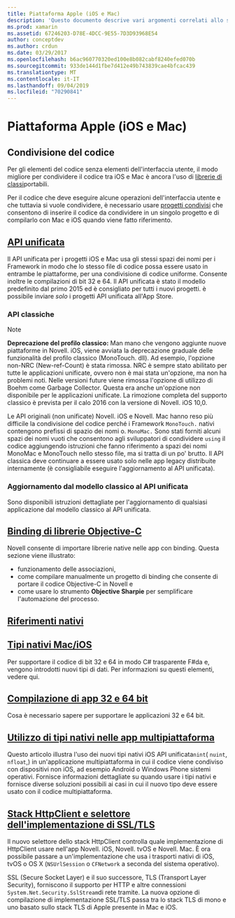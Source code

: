 ```yaml
---
title: Piattaforma Apple (iOS e Mac)
description: 'Questo documento descrive vari argomenti correlati allo sviluppo di Novell. iOS e Novell. Mac: condivisione del codice, API unificata, binding di librerie Objective-C, riferimenti nativi, tipi nativi e altro ancora.'
ms.prod: xamarin
ms.assetid: 67246203-D78E-4DCC-9E55-7D3D93968E54
author: conceptdev
ms.author: crdun
ms.date: 03/29/2017
ms.openlocfilehash: b6ac960770320ed100e8b082cabf8240efed070b
ms.sourcegitcommit: 933de144d1fbe7d412e49b743839cae4bfcac439
ms.translationtype: MT
ms.contentlocale: it-IT
ms.lasthandoff: 09/04/2019
ms.locfileid: "70290841"
---
```

# <a name="apple-platform-ios-and-mac"></a>Piattaforma Apple (iOS e Mac)

## <a name="code-sharing"></a>Condivisione del codice

Per gli elementi del codice senza elementi dell'interfaccia utente, il modo migliore per condividere il codice tra iOS e Mac è ancora l'uso di [librerie di classi](~/cross-platform/app-fundamentals/pcl.md)portabili.

Per il codice che deve eseguire alcune operazioni dell'interfaccia utente e che tuttavia si vuole condividere, è necessario usare [progetti condivisi](~/cross-platform/app-fundamentals/shared-projects.md) che consentono di inserire il codice da condividere in un singolo progetto e di compilarlo con Mac e iOS quando viene fatto riferimento.

## <a name="unified-apiunifiedindexmd"></a>[API unificata](unified/index.md)

Il API unificata per i progetti iOS e Mac usa gli stessi spazi dei nomi per i Framework in modo che lo stesso file di codice possa essere usato in entrambe le piattaforme, per una condivisione di codice uniforme. Consente inoltre le compilazioni di bit 32 e 64. Il API unificata è stato il modello predefinito dal primo 2015 ed è consigliato per tutti i nuovi progetti. è possibile inviare *solo* i progetti API unificata all'App Store.

### <a name="classic-apis"></a>API classiche

> [!NOTE]
> **Deprecazione del profilo classico:** Man mano che vengono aggiunte nuove piattaforme in Novell. iOS, viene avviata la deprecazione graduale delle funzionalità del profilo classico (MonoTouch. dll). Ad esempio, l'opzione non-NRC (New-ref-Count) è stata rimossa. NRC è sempre stato abilitato per tutte le applicazioni unificate, ovvero non è mai stata un'opzione, ma non ha problemi noti. Nelle versioni future viene rimossa l'opzione di utilizzo di Boehm come Garbage Collector. Questa era anche un'opzione non disponibile per le applicazioni unificate. La rimozione completa del supporto classico è prevista per il calo 2016 con la versione di Novell. iOS 10,0.

Le API originali (non unificate) Novell. iOS e Novell. Mac hanno reso più difficile la condivisione del codice perché i Framework `MonoTouch.` nativi contengono prefissi di spazio dei nomi o. `MonoMac.`  Sono stati forniti alcuni spazi dei nomi vuoti che consentono agli sviluppatori di condividere `using` il codice aggiungendo istruzioni che fanno riferimento a spazi dei nomi MonoMac e MonoTouch nello stesso file, ma si tratta di un po' brutto. Il API classica deve continuare a essere usato solo nelle app legacy distribuite internamente (è consigliabile eseguire l'aggiornamento al API unificata).


### <a name="updating-from-classic-to-the-unified-api"></a>Aggiornamento dal modello classico al API unificata

Sono disponibili istruzioni dettagliate per l'aggiornamento di qualsiasi applicazione dal modello classico al API unificata.

## <a name="binding-objective-c-librariesbindingindexmd"></a>[Binding di librerie Objective-C](binding/index.md)

Novell consente di importare librerie native nelle app con binding. Questa sezione viene illustrato:

- funzionamento delle associazioni,
- come compilare manualmente un progetto di binding che consente di portare il codice Objective-C in Novell e
- come usare lo strumento **Objective Sharpie** per semplificare l'automazione del processo.

## <a name="native-referencesnative-referencesmd"></a>[Riferimenti nativi](native-references.md)

## <a name="macios-native-typesnativetypesmd"></a>[Tipi nativi Mac/iOS](nativetypes.md)

Per supportare il codice di bit 32 e 64 in modo C# trasparente F#da e, vengono introdotti nuovi tipi di dati.   Per informazioni su questi elementi, vedere qui.

## <a name="building-32-and-64-bit-apps32-and-64indexmd"></a>[Compilazione di app 32 e 64 bit](32-and-64/index.md)

Cosa è necessario sapere per supportare le applicazioni 32 e 64 bit.

## <a name="working-with-native-types-in-cross-platform-appsnative-types-cross-platformmd"></a>[Utilizzo di tipi nativi nelle app multipiattaforma](native-types-cross-platform.md)

Questo articolo illustra l'uso dei nuovi tipi nativi iOS API unificata`nint`( `nuint`, `nfloat`,) in un'applicazione multipiattaforma in cui il codice viene condiviso con dispositivi non iOS, ad esempio Android o Windows Phone sistemi operativi.
Fornisce informazioni dettagliate su quando usare i tipi nativi e fornisce diverse soluzioni possibili ai casi in cui il nuovo tipo deve essere usato con il codice multipiattaforma.

## <a name="httpclient-stack-and-ssltls-implementation-selectorhttp-stackmd"></a>[Stack HttpClient e selettore dell'implementazione di SSL/TLS](http-stack.md)

Il nuovo selettore dello stack HttpClient controlla quale implementazione di HttpClient usare nell'app Novell. iOS, Novell. tvOS e Novell. Mac. È ora possibile passare a un'implementazione che usa i trasporti nativi di iOS, tvOS o OS X (`NSUrlSession` o `CFNetwork` a seconda del sistema operativo).

SSL (Secure Socket Layer) e il suo successore, TLS (Transport Layer Security), forniscono il supporto per HTTP e altre connessioni `System.Net.Security.SslStream`di rete tramite. La nuova opzione di compilazione di implementazione SSL/TLS passa tra lo stack TLS di mono e uno basato sullo stack TLS di Apple presente in Mac e iOS.
